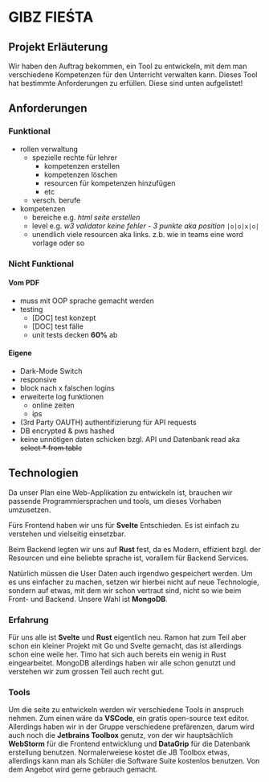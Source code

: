 # GIBZ FIEŚTA

## Projekt Erläuterung

Wir haben den Auftrag bekommen, ein Tool zu entwickeln, mit dem man verschiedene Kompetenzen für den Unterricht verwalten kann. Dieses Tool hat bestimmte Anforderungen zu erfüllen. Diese sind unten aufgelistet!

## Anforderungen

### Funktional

- rollen verwaltung
	- spezielle rechte für lehrer
		- kompetenzen erstellen
		- kompetenzen löschen
		- resourcen für kompetenzen hinzufügen
		- etc
	- versch. berufe
- kompetenzen
	- bereiche e.g. *html seite erstellen*
	- level e.g. *w3 validator keine fehler - 3 punkte aka position* `|o|o|x|o|`
	- unendlich viele resourcen aka links. z.b. wie in teams eine word vorlage oder so

### Nicht Funktional

#### Vom PDF

- muss mit OOP sprache gemacht werden
- testing
	- [DOC] test konzept
	- [DOC] test fälle
	- unit tests decken **60%** ab

#### Eigene

- Dark-Mode Switch
- responsive
- block nach x falschen logins
- erweiterte log funktionen
	- online zeiten
	- ips
- (3rd Party OAUTH) authentifizierung für API requests
- DB encrypted & pws hashed
- keine unnötigen daten schicken bzgl. API und Datenbank read aka ~~select **\*** from table~~


## Technologien

Da unser Plan eine Web-Applikation zu entwickeln ist, brauchen wir passende Programmiersprachen und tools, um dieses Vorhaben umzusetzen.

Fürs Frontend haben wir uns für **Svelte** Entschieden. Es ist einfach zu verstehen und vielseitig einsetzbar.

Beim Backend legten wir uns auf **Rust** fest, da es Modern, effizient bzgl. der Resourcen und eine beliebte sprache ist, vorallem für Backend Services.

Natürlich müssen die User Daten auch irgendwo gespeichert werden. Um es uns einfacher zu machen, setzen wir hierbei nicht auf neue Technologie, sondern auf etwas, mit dem wir schon vertraut sind, nicht so wie beim Front- und Backend. Unsere Wahl ist **MongoDB**.

### Erfahrung

Für uns alle ist **Svelte** und **Rust** eigentlich neu. Ramon hat zum Teil aber schon ein kleiner Projekt mit Go und Svelte gemacht, das ist allerdings schon eine weile her. Timo hat sich auch bereits ein wenig in Rust eingearbeitet. MongoDB allerdings haben wir alle schon genutzt und verstehen wir zum grossen Teil auch recht gut.

### Tools

Um die seite zu entwickeln werden wir verschiedene Tools in anspruch nehmen. Zum einen wäre da **VSCode**, ein gratis open-source text editor. Allerdings haben wir in der Gruppe verschiedene prefärenzen, darum wird auch noch die **Jetbrains Toolbox** genutz, von der wir hauptsächlich **WebStorm** für die Frontend entwicklung und **DataGrip** für die Datenbank erstellung benutzen.
Normalerweiese kostet die JB Toolbox etwas, allerdings kann man als Schüler die Software Suite kostenlos benutzen. Von dem Angebot wird gerne gebrauch gemacht.
